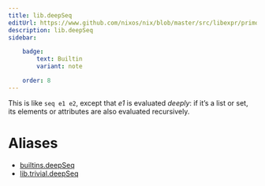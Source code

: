```yaml
---
title: lib.deepSeq
editUrl: https://www.github.com/nixos/nix/blob/master/src/libexpr/primops.cc
description: lib.deepSeq
sidebar:

    badge:
        text: Builtin
        variant: note

    order: 8
---
```


This is like `seq e1 e2`, except that *e1* is evaluated *deeply*:
if it’s a list or set, its elements or attributes are also
evaluated recursively.


# Aliases

- [builtins.deepSeq](/nix-doc-comments/reference/builtins/builtins-deepseq)
- [lib.trivial.deepSeq](/nix-doc-comments/reference/lib/trivial/lib-trivial-deepseq)



